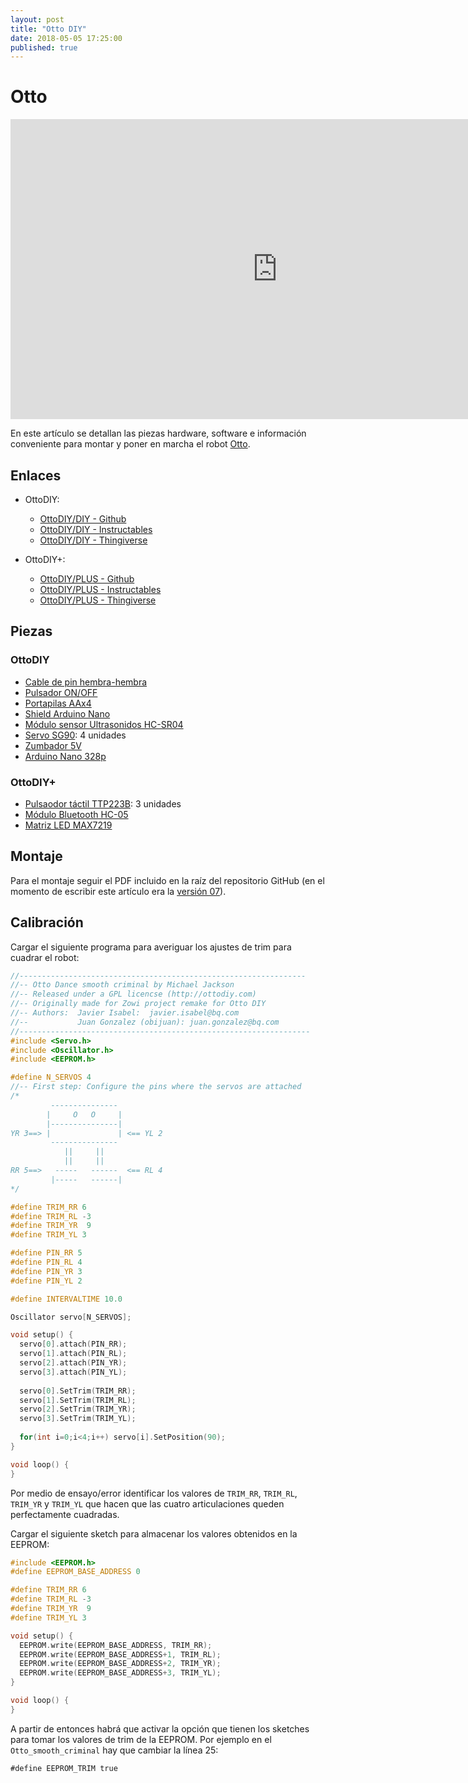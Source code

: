 ```yaml
---
layout: post
title: "Otto DIY"
date: 2018-05-05 17:25:00
published: true
---
```


# Otto
<iframe width="854" height="480" src="https://www.youtube.com/embed/AOQpcEnxrAU" frameborder="0" allowfullscreen></iframe>

En este artículo se detallan las piezas hardware, software e información conveniente para montar y poner en marcha el robot [Otto](https://www.ottodiy.com/).

## Enlaces

* OttoDIY:
    * [OttoDIY/DIY - Github](https://github.com/OttoDIY/DIY)
    * [OttoDIY/DIY - Instructables](http://www.instructables.com/id/Otto-Build-You-Own-Robot-in-Two-Hours/)
    * [OttoDIY/DIY - Thingiverse](https://www.thingiverse.com/thing:1568652)

* OttoDIY+:
    * [OttoDIY/PLUS - Github](https://github.com/OttoDIY/PLUS)
    * [OttoDIY/PLUS - Instructables](http://www.instructables.com/id/Otto-DIY-Arduino-Bluetooth-Robot-Easy-to-3Dprint/)
    * [OttoDIY/PLUS - Thingiverse](https://www.thingiverse.com/thing:2398231)

## Piezas

### OttoDIY

* [Cable de pin hembra-hembra](https://es.aliexpress.com/item/Electrical-Cables-40pcs-20cm-2-54mm-1p-1p-Pin-Female-to-Female-Color-Breadboard-Cable-Jump/32697942452.html?spm=a2g0s.9042311.0.0.7Nhulo)
* [Pulsador ON/OFF](https://es.aliexpress.com/item/20pcs-6Pin-Push-Tactile-Power-Micro-Switch-Self-lock-On-Off-button-Latching-switch-8x8mm-8/32700801500.html?spm=a2g0s.9042311.0.0.7Nhulo)
* [Portapilas AAx4](https://es.aliexpress.com/item/Professional-4pcs-DIY-Double-Sides-4-x-AA-Battery-Case-Holder-Box-Container/32690113808.html?spm=a2g0s.9042311.0.0.7Nhulo)
* [Shield Arduino Nano](https://es.aliexpress.com/item/1pcs-UNO-Shield-Nano-Shield-for-NANO-3-0-and-UNO-R3-duemilanove-2009-Expansion-board/32346681480.html?spm=a2g0s.9042311.0.0.7Nhulo)
* [Módulo sensor Ultrasonidos HC-SR04](https://es.aliexpress.com/item/Ultrasonic-Module-HC-SR04-Distance-Measuring-Transducer-Sensor/32477198302.html?spm=a2g0s.9042311.0.0.7Nhulo)
* [Servo SG90](https://es.aliexpress.com/item/1PCS-Black-SG90-Pro-9g-micro-servo-for-airplane-aeroplane-6CH-rc-helcopter-kds-esky-align/32847760541.html?spm=a2g0s.9042311.0.0.7Nhulo): 4 unidades
* [Zumbador 5V](https://es.aliexpress.com/item/10pcs-Pengiriman-gratis-A-body-Active-buzzer-5-v-dc-long-sound-TMB12A05-long-sound-12/32393615353.html?spm=a2g0s.9042311.0.0.7Nhulo)
* [Arduino Nano 328p](https://es.aliexpress.com/store/product/1-unids-nano-3-0-controlador-compatible-con-nano-CH340-USB-conductor-ning-n-cable/1022067_32831041825.html)

### OttoDIY+

* [Pulsaodor táctil TTP223B](https://es.aliexpress.com/item/1PCS-TTP223B-Digital-Touch-Sensor-Capacitive-Touch-Switch-Module-DIY-For-Arduino/1981330366.html?spm=a2g0s.9042311.0.0.7Nhulo): 3 unidades
* [Módulo Bluetooth HC-05](https://es.aliexpress.com/item/HC05-HC-05-master-slave-6pin-JY-MCU-anti-reverse-integrated-Bluetooth-serial-pass-through-module/32340945238.html?spm=a2g0s.9042311.0.0.7Nhulo)
* [Matriz LED MAX7219](https://es.aliexpress.com/item/MAX7219-dot-matrix-module-microcontroller-module-DIY-KIT-hei/32580544054.html?spm=a2g0s.9042311.0.0.7Nhulo)

## Montaje

Para el montaje seguir el PDF incluido en la raíz del repositorio GitHub (en el momento de escribir este artículo era la [versión 07](https://github.com/OttoDIY/DIY/blob/master/OttoDIY_InstructionsManual_V07.pdf)).

## Calibración

Cargar el siguiente programa para averiguar los ajustes de trim para cuadrar el robot:

```c
//----------------------------------------------------------------
//-- Otto Dance smooth criminal by Michael Jackson
//-- Released under a GPL licencse (http://ottodiy.com)
//-- Originally made for Zowi project remake for Otto DIY
//-- Authors:  Javier Isabel:  javier.isabel@bq.com
//--           Juan Gonzalez (obijuan): juan.gonzalez@bq.com
//-----------------------------------------------------------------
#include <Servo.h>
#include <Oscillator.h>
#include <EEPROM.h>

#define N_SERVOS 4
//-- First step: Configure the pins where the servos are attached
/*
         --------------- 
        |     O   O     |
        |---------------|
YR 3==> |               | <== YL 2
         --------------- 
            ||     ||
            ||     ||
RR 5==>   -----   ------  <== RL 4
         |-----   ------|
*/

#define TRIM_RR 6
#define TRIM_RL -3
#define TRIM_YR  9
#define TRIM_YL 3

#define PIN_RR 5
#define PIN_RL 4
#define PIN_YR 3
#define PIN_YL 2

#define INTERVALTIME 10.0 

Oscillator servo[N_SERVOS];

void setup() {
  servo[0].attach(PIN_RR);
  servo[1].attach(PIN_RL);
  servo[2].attach(PIN_YR);
  servo[3].attach(PIN_YL);
  
  servo[0].SetTrim(TRIM_RR);
  servo[1].SetTrim(TRIM_RL);
  servo[2].SetTrim(TRIM_YR);
  servo[3].SetTrim(TRIM_YL);
  
  for(int i=0;i<4;i++) servo[i].SetPosition(90);
}

void loop() {
}
```

Por medio de ensayo/error identificar los valores de `TRIM_RR`, `TRIM_RL`, `TRIM_YR` y `TRIM_YL` que hacen que las cuatro articulaciones queden perfectamente cuadradas.

Cargar el siguiente sketch para almacenar los valores obtenidos en la EEPROM:

```c
#include <EEPROM.h>
#define EEPROM_BASE_ADDRESS 0

#define TRIM_RR 6
#define TRIM_RL -3
#define TRIM_YR  9
#define TRIM_YL 3

void setup() {
  EEPROM.write(EEPROM_BASE_ADDRESS, TRIM_RR);
  EEPROM.write(EEPROM_BASE_ADDRESS+1, TRIM_RL);
  EEPROM.write(EEPROM_BASE_ADDRESS+2, TRIM_YR);
  EEPROM.write(EEPROM_BASE_ADDRESS+3, TRIM_YL);
}

void loop() {
}
```

A partir de entonces habrá que activar la opción que tienen los sketches para tomar los valores de trim de la EEPROM. Por ejemplo en el `Otto_smooth_criminal` hay que cambiar la línea 25:

```
#define EEPROM_TRIM true 
```